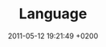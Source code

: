 ---
layout: page
status: publish
published: true
title: 'Language'
date: '2011-05-12 19:21:49 +0200'
date_gmt: '2011-05-12 19:21:49 +0200'
categories: []
order: 45
tags: []
---
